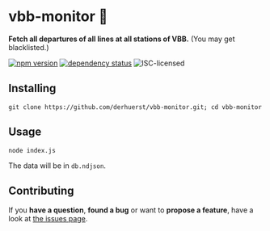 # vbb-monitor 🔭

**Fetch all departures of all lines at all stations of VBB.** (You may get blacklisted.)

[![npm version](https://img.shields.io/npm/v/vbb-monitor.svg)](https://www.npmjs.com/package/vbb-monitor)
[![dependency status](https://img.shields.io/david/derhuerst/vbb-monitor.svg)](https://david-dm.org/derhuerst/vbb-monitor)
![ISC-licensed](https://img.shields.io/github/license/derhuerst/vbb-monitor.svg)


## Installing

```shell
git clone https://github.com/derhuerst/vbb-monitor.git; cd vbb-monitor
```


## Usage

```shell
node index.js
```

The data will be in `db.ndjson`.


## Contributing

If you **have a question**, **found a bug** or want to **propose a feature**, have a look at [the issues page](https://github.com/derhuerst/vbb-monitor/issues).
